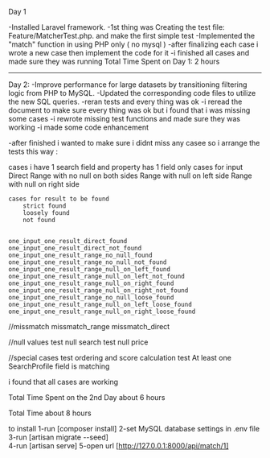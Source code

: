 
Day 1

-Installed Laravel framework.
-1st thing was Creating the test file: Feature/MatcherTest.php. and make the first simple test 
-Implemented the "match" function in using PHP only ( no mysql )
-after finalizing each case i wrote a new case then implement the code for it
-i finished all cases and made sure they was running
Total Time Spent on Day 1: 2 hours

---------------------------------

Day 2:
-Improve performance for large datasets by transitioning filtering logic from PHP to MySQL.
-Updated the corresponding code files to utilize the new SQL queries.
-reran tests and every thing was ok
-i reread the document to make sure every thing was ok but i found that i was missing some cases 
-i rewrote missing test functions and made sure they was working 
-i made some code enhancement


-after finished i wanted to make sure i didnt miss any casee so i arrange the tests this way :

cases i have 1 search field and property has 1 field only
    cases for input
        Direct
        Range with no null on both sides
        Range with null on left side
        Range with null on right side


    cases for result to be found
        strict found
        loosely found
        not found


    one_input_one_result_direct_found
    one_input_one_result_direct_not_found
    one_input_one_result_range_no_null_found
    one_input_one_result_range_no_null_not_found
    one_input_one_result_range_null_on_left_found
    one_input_one_result_range_null_on_left_not_found
    one_input_one_result_range_null_on_right_found
    one_input_one_result_range_null_on_right_not_found
    one_input_one_result_range_no_null_loose_found
    one_input_one_result_range_null_on_left_loose_found
    one_input_one_result_range_null_on_right_loose_found

//missmatch
    missmatch_range
    missmatch_direct

//null values
    test null search
    test null price

//special cases
    test ordering and score calculation
    test At least one SearchProfile field is matching


i found that all cases are working

Total Time Spent on the 2nd Day  about 6 hours

Total Time about 8 hours 




to install 
1-run [composer install]
2-set MySQL database settings in .env file
3-run [artisan migrate --seed]  
4-run [artisan serve]
5-open url [http://127.0.0.1:8000/api/match/1] 

